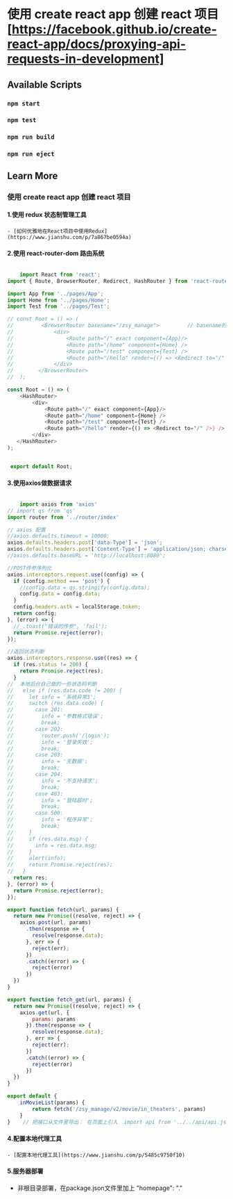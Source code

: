 # 使用 create react app 创建 react 项目[https://facebook.github.io/create-react-app/docs/proxying-api-requests-in-development]

## Available Scripts

### `npm start`

### `npm test`

### `npm run build`

### `npm run eject`

## Learn More

### 使用 create react app 创建 react 项目

#### 1.使用 redux 状态制管理工具
    - [如何优雅地在React项目中使用Redux](https://www.jianshu.com/p/7a867be0594a)

#### 2.使用 react-router-dom 路由系统

```javascript

    import React from 'react';
import { Route, BrowserRouter, Redirect, HashRouter } from 'react-router-dom';

import App from '../pages/App';
import Home from '../pages/Home';
import Test from '../pages/Test';

// const Root = () => (
//         <BrowserRouter basename="/zsy_manage">         // basename的含义是你在服务器中的二级目录等等
//             <div>
//                 <Route path="/" exact component={App}/>
//                 <Route path="/home" component={Home} />
//                 <Route path="/test" component={Test} />
//                 <Route path="/hello" render={() => <Redirect to="/" />} />
//             </div>
//        </BrowserRouter>
//  );

const Root = () => (
    <HashRouter>
        <div>
            <Route path="/" exact component={App}/>
            <Route path="/home" component={Home} />
            <Route path="/test" component={Test} />
            <Route path="/hello" render={() => <Redirect to="/" />} />
        </div>
   </HashRouter>
);


 export default Root;

```

#### 3.使用axios做数据请求

``` javascript

    import axios from 'axios'
// import qs from 'qs'
import router from '../router/index'

// axios 配置
//axios.defaults.timeout = 10000;
axios.defaults.headers.post['data-Type'] = 'json';
axios.defaults.headers.post['Content-Type'] = 'application/json; charset=UTF-8';
//axios.defaults.baseURL = 'http://localhost:8080';

//POST传参序列化
axios.interceptors.request.use((config) => {
  if (config.method === 'post') {
    //config.data = qs.stringify(config.data);
    config.data = config.data;
  }
  config.headers.astk = localStorage.token;
  return config;
}, (error) => {
  //_.toast("错误的传参", 'fail');
  return Promise.reject(error);
});

//返回状态判断
axios.interceptors.response.use((res) => {
  if (res.status != 200) {
    return Promise.reject(res);
  } 
//  本地后台自己做的一些状态码判断
//   else if (res.data.code != 200) {
//     let info = '系统异常3';
//     switch (res.data.code) {
//       case 201:
//         info = '参数格式错误';
//         break;
//       case 202:
//         router.push('/login');
//         info = '登录失效';
//         break;
//       case 203:
//         info = '无数据';
//         break;
//       case 204:
//         info = '不支持请求';
//         break;
//       case 403:
//         info = '登陆超时';
//         break;
//       case 500:
//         info = '程序异常';
//         break;
//     }
//     if (res.data.msg) {
//       info = res.data.msg;
//     }
//     alert(info);
//     return Promise.reject(res);
//   }
  return res;
}, (error) => {
  return Promise.reject(error);
});

export function fetch(url, params) {
  return new Promise((resolve, reject) => {
    axios.post(url, params)
      .then(response => {
        resolve(response.data);
      }, err => {
        reject(err);
      })
      .catch((error) => {
        reject(error)
      })
  })
}

export function fetch_get(url, params) {
  return new Promise((resolve, reject) => {
    axios.get(url, {
        params: params
      }).then(response => {
        resolve(response.data);
      }, err => {
        reject(err);
      })
      .catch((error) => {
        reject(error)
      })
  })
}

export default {
    inMovieList(params) {
        return fetch('/zsy_manage/v2/movie/in_theaters', params)
    }
}    // 把接口从文件里导出： 在页面上引入  import api from '../../api/api.js'


```

#### 4.配置本地代理工具

    - [配置本地代理工具](https://www.jianshu.com/p/5485c9750f10)

#### 5.服务器部署 

 - 非根目录部署，在package.json文件里加上 "homepage": "."
    
